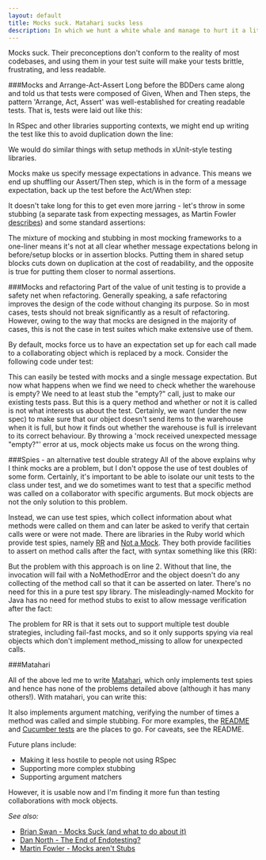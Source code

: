```yaml
---
layout: default
title: Mocks suck. Matahari sucks less
description: In which we hunt a white whale and manage to hurt it a little bit
---
```


Mocks suck. Their preconceptions don't conform to the reality of most codebases, and using them in your test suite will make your tests brittle, frustrating, and less readable.

###Mocks and Arrange-Act-Assert
Long before the BDDers came along and told us that tests were composed of Given, When and Then steps, the pattern 'Arrange, Act, Assert' was well-established for creating readable tests. That is, tests were laid out like this:

<script src="https://gist.github.com/1009053.js?file=arrange_act_assert.rb"> </script> 

In RSpec and other libraries supporting contexts, we might end up writing the test like this to avoid duplication down the line:

<script src="https://gist.github.com/1009053.js?file=rspec_arrange_act_assert.rb"> </script>

We would do similar things with setup methods in xUnit-style testing libraries.

Mocks make us specify message expectations in advance. This means we end up shuffling our Assert/Then step, which is in the form of a message expectation, back up the test before the Act/When step:

<script src="https://gist.github.com/1009053.js?file=mocks_arrange_assert_act.rb"> </script>

It doesn't take long for this to get even more jarring - let's throw in some stubbing (a separate task from expecting messages, as Martin Fowler [describes](http://martinfowler.com/articles/mocksArentStubs.html)) and some standard assertions:

<script src="https://gist.github.com/1009053.js?file=mocks_make_your_brain_hurt.rb"> </script>

The mixture of mocking and stubbing in most mocking frameworks to a one-liner means it's not at all clear whether message expectations belong in before/setup blocks or in assertion blocks. Putting them in shared setup blocks cuts down on duplication at the cost of readability, and the opposite is true for putting them closer to normal assertions.

###Mocks and refactoring
Part of the value of unit testing is to provide a safety net when refactoring. Generally speaking, a safe refactoring improves the design of the code without changing its purpose. So in most cases, tests should not break significantly as a result of refactoring. However, owing to the way that mocks are designed in the majority of cases, this is not the case in test suites which make extensive use of them.

By default, mocks force us to have an expectation set up for each call made to a collaborating object which is replaced by a mock. Consider the following code under test:

<script src="https://gist.github.com/1009053.js?file=simple_code_using_collaborator.rb"> </script>

This can easily be tested with mocks and a single message expectation. But now what happens when we find we need to check whether the warehouse is empty? We need to at least stub the "empty?" call, just to make our existing tests pass. But this is a query method and whether or not it is called is not what interests us about the test. Certainly, we want (under the new spec) to make sure that our object doesn't send items to the warehouse when it is full, but how it finds out whether the warehouse is full is irrelevant to its correct behaviour. By throwing a 'mock received unexpected message "empty?"' error at us, mock objects make us focus on the wrong thing.

###Spies - an alternative test double strategy
All of the above explains why I think mocks are a problem, but I don't oppose the use of test doubles of some form. Certainly, it's important to be able to isolate our unit tests to the class under test, and we do sometimes want to test that a specific method was called on a collaborator with specific arguments. But mock objects are not the only solution to this problem.

Instead, we can use test spies, which collect information about what methods were called on them and can later be asked to verify that certain calls were or were not made. There are libraries in the Ruby world which provide test spies, namely [RR](https://github.com/btakita/rr) and [Not a Mock](http://notahat.com/not_a_mock). They both provide facilities to assert on method calls after the fact, with syntax something like this (RR):

<script src="https://gist.github.com/1009053.js?file=rr_test_spies.rb"> </script>

But the problem with this approach is on line 2. Without that line, the invocation will fail with a NoMethodError and the object doesn't do any collecting of the method call so that it can be asserted on later. There's no need for this in a pure test spy library. The misleadingly-named Mockito for Java has no need for method stubs to exist to allow message verification after the fact:

<script src="https://gist.github.com/1009053.js?file=mockito_example.java"> </script>

The problem for RR is that it sets out to support multiple test double strategies, including fail-fast mocks, and so it only supports spying via real objects which don't implement method_missing to allow for unexpected calls.

###Matahari

All of the above led me to write [Matahari](https://github.com/mortice/matahari), which only implements test spies and hence has none of the problems detailed above (although it has many others!). With matahari, you can write this:

<script src="https://gist.github.com/1009053.js?file=matahari_example.rb"> </script>

It also implements argument matching, verifying the number of times a method was called and simple stubbing. For more examples, the [README](https://github.com/mortice/matahari/blob/master/README.rdoc) and [Cucumber tests](http://relishapp.com/mortice/matahari) are the places to go. For caveats, see the README.

Future plans include:

* Making it less hostile to people not using RSpec
* Supporting more complex stubbing
* Supporting argument matchers

However, it is usable now and I'm finding it more fun than testing collaborations with mock objects.

*See also:*
* [Brian Swan - Mocks Suck (and what to do about it)](http://vimeo.com/16285089)
* [Dan North - The End of Endotesting?](http://dannorth.net/2008/09/14/the-end-of-endotesting/)
* [Martin Fowler - Mocks aren't Stubs](http://martinfowler.com/articles/mocksArentStubs.html)
